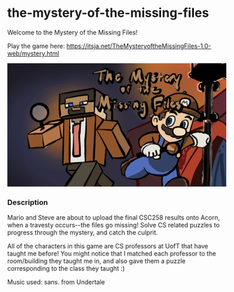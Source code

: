 # the-mystery-of-the-missing-files

Welcome to the Mystery of the Missing Files!

Play the game here: https://itsja.net/TheMysteryoftheMissingFiles-1.0-web/mystery.html

<img src="mystery.png" alt="cover" width="500"/>

### Description
Mario and Steve are about to upload the final CSC258 results onto Acorn, when a travesty occurs--the files go missing! Solve CS related puzzles to progress through the mystery, and catch the culprit.

All of the characters in this game are CS professors at UofT that have taught me before! You might notice that I matched each professor to the room/building they taught me in, and also gave them a puzzle corresponding to the class they taught :)

Music used: sans. from Undertale

